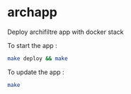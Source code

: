 # archapp
Deploy archifiltre app with docker stack

To start the app :

```bash
make deploy && make
```

To update the app :

```bash
make
```
